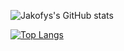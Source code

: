 <!-- [![Readme Card](https://github-readme-stats.vercel.app/api/pin/?username=jakofys&repo=isme&layout=compact)](https://github.com/jakofys/jakofys)) -->

![Jakofys's GitHub stats](https://github-readme-stats.vercel.app/api?username=jakofys&show_icons=true&theme=dracula)

[![Top Langs](https://github-readme-stats.vercel.app/api/top-langs/?username=anuraghazra)](https://github.com/anuraghazra/github-readme-stats)

